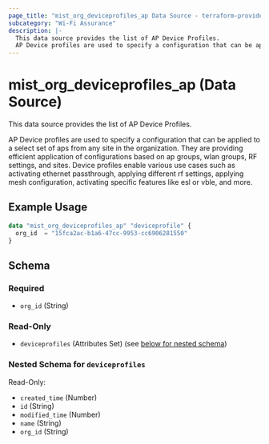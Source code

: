 ```yaml
---
page_title: "mist_org_deviceprofiles_ap Data Source - terraform-provider-mist"
subcategory: "Wi-Fi Assurance"
description: |-
  This data source provides the list of AP Device Profiles.
  AP Device profiles are used to specify a configuration that can be applied to a select set of aps from any site in the organization. They are providing efficient application of configurations based on ap groups, wlan groups, RF settings, and sites. Device profiles enable various use cases such as activating ethernet passthrough, applying different rf settings, applying mesh configuration, activating specific features like esl or vble, and more.
---
```


# mist_org_deviceprofiles_ap (Data Source)

This data source provides the list of AP Device Profiles.

AP Device profiles are used to specify a configuration that can be applied to a select set of aps from any site in the organization. They are providing efficient application of configurations based on ap groups, wlan groups, RF settings, and sites. Device profiles enable various use cases such as activating ethernet passthrough, applying different rf settings, applying mesh configuration, activating specific features like esl or vble, and more.


## Example Usage

```terraform
data "mist_org_deviceprofiles_ap" "deviceprofile" {
  org_id  = "15fca2ac-b1a6-47cc-9953-cc6906281550"
}
```

<!-- schema generated by tfplugindocs -->
## Schema

### Required

- `org_id` (String)

### Read-Only

- `deviceprofiles` (Attributes Set) (see [below for nested schema](#nestedatt--deviceprofiles))

<a id="nestedatt--deviceprofiles"></a>
### Nested Schema for `deviceprofiles`

Read-Only:

- `created_time` (Number)
- `id` (String)
- `modified_time` (Number)
- `name` (String)
- `org_id` (String)